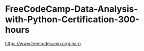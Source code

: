 # FreeCodeCamp-Data-Analysis-with-Python-Certification-300-hours
https://www.freecodecamp.org/learn
